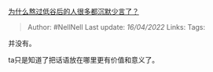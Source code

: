[为什么熬过低谷后的人很多都沉默少言了？](https://www.zhihu.com/question/521456695/answer/2441618702)

> Author: #NellNell 
Last update: *16/04/2022* 
Links:
Tags: 

并没有。

ta只是知道了把话语放在哪里更有价值和意义了。

